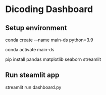 # Dicoding Dashboard 
## Setup environment
conda create --name main-ds python=3.9

conda activate main-ds

pip install pandas matplotlib seaborn streamlit 

## Run steamlit app

streamlit run dashboard.py
